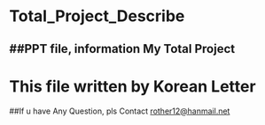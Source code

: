 # Total_Project_Describe
##PPT file, information My Total Project
---
# This file written by Korean Letter
##If u have Any Question, pls Contact rother12@hanmail.net
